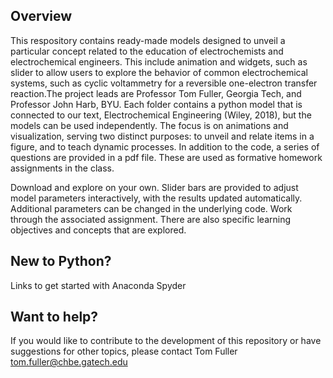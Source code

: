 ## Overview
This respository contains ready-made models designed to unveil a particular concept related to the education of electrochemists and electrochemical engineers. This include animation and widgets, such as slider to allow users to explore the behavior of common electrochemical systems, such as cyclic voltammetry for a reversible one-electron transfer reaction.The project leads are Professor Tom Fuller, Georgia Tech, and Professor John Harb, BYU. Each folder contains a python model that is connected to our text, Electrochemical Engineering (Wiley, 2018), but the models can be used independently. The focus is on animations and visualization, serving two distinct purposes: to unveil and relate items in a figure, and to teach dynamic processes. In addition to the code, a series of questions are provided in a pdf file.  These are used as formative homework assignments in the class. 

Download and explore on your own. Slider bars are provided to adjust model parameters interactively, with the results updated automatically.  Additional parameters can be changed in the underlying code. Work through the associated assignment.  There are also specific learning objectives and concepts that are explored.

## New to Python?
Links to get started with Anaconda Spyder

## Want to help?
If you would like to contribute to the development of this repository or have suggestions for other topics, please contact
Tom Fuller tom.fuller@chbe.gatech.edu
